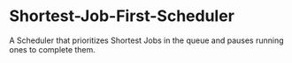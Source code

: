 # Shortest-Job-First-Scheduler
A Scheduler that prioritizes Shortest Jobs in the queue and pauses running ones to complete them.
